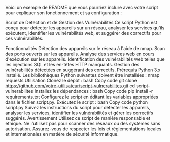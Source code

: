 
Voici un exemple de README que vous pourriez inclure avec votre script pour expliquer son fonctionnement et sa configuration :

Script de Détection et de Gestion des Vulnérabilités
Ce script Python est conçu pour détecter les appareils sur un réseau, analyser les services qu'ils exécutent, identifier les vulnérabilités web, et suggérer des correctifs pour ces vulnérabilités.

Fonctionnalités
Détection des appareils sur le réseau à l'aide de nmap.
Scan des ports ouverts sur les appareils.
Analyse des services web en cours d'exécution sur les appareils.
Identification des vulnérabilités web telles que les injections SQL et les en-têtes HTTP manquants.
Gestion des vulnérabilités détectées en suggérant des correctifs.
Prérequis
Python 3.x installé.
Les bibliothèques Python suivantes doivent être installées :
nmap
requests
Utilisation
Clonez le dépôt :
bash
Copy code
git clone https://github.com/votre-utilisateur/script-vulnerabilites.git
cd script-vulnerabilites
Installez les dépendances :
bash
Copy code
pip install -r requirements.txt
Configurez le script en éditant les variables appropriées dans le fichier script.py.
Exécutez le script :
bash
Copy code
python script.py
Suivez les instructions du script pour détecter les appareils, analyser les services, identifier les vulnérabilités et gérer les correctifs suggérés.
Avertissement
Utilisez ce script de manière responsable et éthique. Ne l'utilisez pas pour scanner des réseaux ou des systèmes sans autorisation.
Assurez-vous de respecter les lois et réglementations locales et internationales en matière de sécurité informatique.
